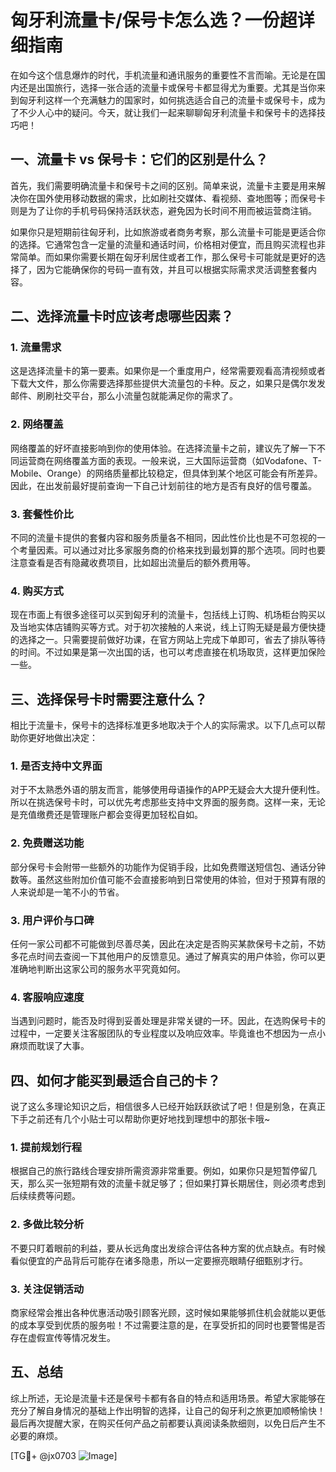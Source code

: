# 匈牙利流量卡/保号卡怎么选？一份超详细指南

在如今这个信息爆炸的时代，手机流量和通讯服务的重要性不言而喻。无论是在国内还是出国旅行，选择一张合适的流量卡或保号卡都显得尤为重要。尤其是当你来到匈牙利这样一个充满魅力的国家时，如何挑选适合自己的流量卡或保号卡，成为了不少人心中的疑问。今天，就让我们一起来聊聊匈牙利流量卡和保号卡的选择技巧吧！

## 一、流量卡 vs 保号卡：它们的区别是什么？

首先，我们需要明确流量卡和保号卡之间的区别。简单来说，流量卡主要是用来解决你在国外使用移动数据的需求，比如刷社交媒体、看视频、查地图等；而保号卡则是为了让你的手机号码保持活跃状态，避免因为长时间不用而被运营商注销。

如果你只是短期前往匈牙利，比如旅游或者商务考察，那么流量卡可能是更适合你的选择。它通常包含一定量的流量和通话时间，价格相对便宜，而且购买流程也非常简单。而如果你需要长期在匈牙利居住或者工作，那么保号卡可能就是更好的选择了，因为它能确保你的号码一直有效，并且可以根据实际需求灵活调整套餐内容。

## 二、选择流量卡时应该考虑哪些因素？

### 1. 流量需求
这是选择流量卡的第一要素。如果你是一个重度用户，经常需要观看高清视频或者下载大文件，那么你需要选择那些提供大流量包的卡种。反之，如果只是偶尔发发邮件、刷刷社交平台，那么小流量包就能满足你的需求了。

### 2. 网络覆盖
网络覆盖的好坏直接影响到你的使用体验。在选择流量卡之前，建议先了解一下不同运营商在网络覆盖方面的表现。一般来说，三大国际运营商（如Vodafone、T-Mobile、Orange）的网络质量都比较稳定，但具体到某个地区可能会有所差异。因此，在出发前最好提前查询一下自己计划前往的地方是否有良好的信号覆盖。

### 3. 套餐性价比
不同的流量卡提供的套餐内容和服务质量各不相同，因此性价比也是不可忽视的一个考量因素。可以通过对比多家服务商的价格来找到最划算的那个选项。同时也要注意查看是否有隐藏收费项目，比如超出流量后的额外费用等。

### 4. 购买方式
现在市面上有很多途径可以买到匈牙利的流量卡，包括线上订购、机场柜台购买以及当地实体店铺购买等方式。对于初次接触的人来说，线上订购无疑是最方便快捷的选择之一。只需要提前做好功课，在官方网站上完成下单即可，省去了排队等待的时间。不过如果是第一次出国的话，也可以考虑直接在机场取货，这样更加保险一些。

## 三、选择保号卡时需要注意什么？

相比于流量卡，保号卡的选择标准更多地取决于个人的实际需求。以下几点可以帮助你更好地做出决定：

### 1. 是否支持中文界面
对于不太熟悉外语的朋友而言，能够使用母语操作的APP无疑会大大提升便利性。所以在挑选保号卡时，可以优先考虑那些支持中文界面的服务商。这样一来，无论是充值缴费还是管理账户都会变得更加轻松自如。

### 2. 免费赠送功能
部分保号卡会附带一些额外的功能作为促销手段，比如免费赠送短信包、通话分钟数等。虽然这些附加价值可能不会直接影响到日常使用的体验，但对于预算有限的人来说却是一笔不小的节省。

### 3. 用户评价与口碑
任何一家公司都不可能做到尽善尽美，因此在决定是否购买某款保号卡之前，不妨多花点时间去查阅一下其他用户的反馈意见。通过了解真实的用户体验，你可以更准确地判断出这家公司的服务水平究竟如何。

### 4. 客服响应速度
当遇到问题时，能否及时得到妥善处理是非常关键的一环。因此，在选购保号卡的过程中，一定要关注客服团队的专业程度以及响应效率。毕竟谁也不想因为一点小麻烦而耽误了大事。

## 四、如何才能买到最适合自己的卡？

说了这么多理论知识之后，相信很多人已经开始跃跃欲试了吧！但是别急，在真正下手之前还有几个小贴士可以帮助你更好地找到理想中的那张卡哦~

### 1. 提前规划行程
根据自己的旅行路线合理安排所需资源非常重要。例如，如果你只是短暂停留几天，那么买一张短期有效的流量卡就足够了；但如果打算长期居住，则必须考虑到后续续费等问题。

### 2. 多做比较分析
不要只盯着眼前的利益，要从长远角度出发综合评估各种方案的优点缺点。有时候看似便宜的产品背后可能存在诸多隐患，所以一定要擦亮眼睛仔细甄别才行。

### 3. 关注促销活动
商家经常会推出各种优惠活动吸引顾客光顾，这时候如果能够抓住机会就能以更低的成本享受到优质的服务啦！不过需要注意的是，在享受折扣的同时也要警惕是否存在虚假宣传等情况发生。

## 五、总结

综上所述，无论是流量卡还是保号卡都有各自的特点和适用场景。希望大家能够在充分了解自身情况的基础上作出明智的选择，让自己的匈牙利之旅更加顺畅愉快！最后再次提醒大家，在购买任何产品之前都要认真阅读条款细则，以免日后产生不必要的麻烦。

[TG💪+ @jx0703 ![Image](https://github.com/user-attachments/assets/dbca1d08-cadb-493c-b0ec-ad6f7a83f270)]